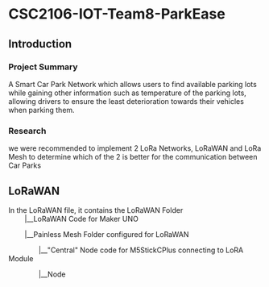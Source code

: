 # CSC2106-IOT-Team8-ParkEase

## Introduction

### Project Summary
A Smart Car Park Network which allows users to find available parking lots while gaining other information such as temperature of the parking lots, allowing drivers to ensure the least deterioration towards their vehicles when parking them.
### Research 
we were recommended to implement 2 LoRa Networks, LoRaWAN and LoRa Mesh to determine which of the 2 is better for the communication between Car Parks

## LoRaWAN
In the LoRaWAN file, it contains the LoRaWAN Folder <br>
&emsp;&emsp; |__LoRaWAN Code for Maker UNO <br>

&emsp;&emsp; |__Painless Mesh Folder configured for LoRaWAN <br>

&emsp;&emsp;&emsp;&emsp; |__"Central" Node code for M5StickCPlus connecting to LoRA Module <br>

&emsp;&emsp;&emsp;&emsp; |__Node
          
      
